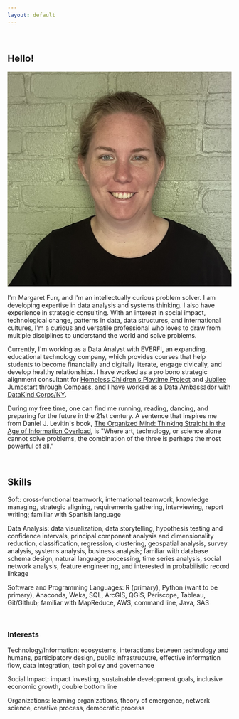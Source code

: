 ```yaml
---
layout: default
---
```


<br>

## Hello!

<img class="profile-picture" src="me.jpg">


I'm Margaret Furr, and I'm an intellectually curious problem solver. I am developing expertise in data analysis and systems thinking. I also have experience in strategic consulting. With an interest in social impact, technological change, patterns in data, data structures, and international cultures, I'm a curious and versatile professional who loves to draw from multiple disciplines to understand the world and solve problems.

Currently, I'm working as a Data Analyst with EVERFI, an expanding, educational technology company, which provides courses that help students to become financially and digitally literate, engage civically, and develop healthy relationships. I have worked as a pro bono strategic alignment consultant for [Homeless Children's Playtime Project](https://www.playtimeproject.org) and [Jubilee Jumpstart](http://www.jubileejumpstart.org) through [Compass](http://compassprobono.org), and I have worked as a Data Ambassador with [DataKind Corps/NY](http://www.datakind.org). 

During my free time, one can find me running, reading, dancing, and preparing for the future in the 21st century. A sentence that inspires me from Daniel J. Levitin's book, [The Organized Mind: Thinking Straight in the Age of Information Overload](https://www.amazon.com/Organized-Mind-Thinking-Straight-Information/dp/0147516315), is "Where art, technology, or science alone cannot solve problems, the combination of the three is perhaps the most powerful of all." 

<br>

## Skills

Soft: cross-functional teamwork, international teamwork, knowledge managing, strategic aligning, requirements gathering, interviewing, report writing; familiar with Spanish language

Data Analysis: data visualization, data storytelling, hypothesis testing and confidence intervals, principal component analysis and dimensionality reduction, classification, regression, clustering, geospatial analysis, survey analysis, systems analysis, business analysis; familiar with database schema design, natural language processing, time series analysis, social network analysis, feature engineering, and interested in probabilistic record linkage 

Software and Programming Languages: R (primary), Python (want to be primary), Anaconda, Weka, SQL, ArcGIS, QGIS, Periscope, Tableau, Git/Github; familiar with MapReduce, AWS, command line, Java, SAS

<br>

### Interests

Technology/Information: ecosystems, interactions between technology and humans, participatory design, public infrastrucutre, effective information flow, data integration, tech policy and governance

Social Impact: impact investing, sustainable development goals, inclusive economic growth, double bottom line

Organizations: learning organizations, theory of emergence, network science, creative process, democratic process

<br>


